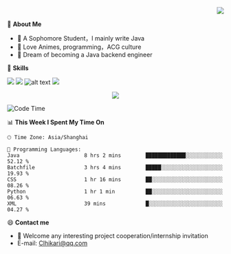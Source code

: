 <a href="#">
  <img align="right" src="https://github-readme-stats.vercel.app/api?username=Clhikari&count_private=true&show_icons=true&theme=tokyonight" />
</a>

<br>

💭 **About Me**

-  🏫 A Sophomore Student，I mainly write Java
-  🍕 Love Animes, programming，ACG culture
-  🌌 Dream of becoming a Java backend engineer

🍉 **Skills**

![](https://img.shields.io/badge/java-c47c1c)
![](https://img.shields.io/badge/-Python-3e74a2?style=flat-square&logo=Python&logoColor=fff)
![alt text](https://img.shields.io/badge/-Linux-000000?style=flat-square&logo=Linux&logoColor=fff)
![](https://img.shields.io/badge/-Docker-2496ED?style=flat-square&logo=Docker&logoColor=fff)

<p align="center">
<img src="https://profile-counter.glitch.me/Clhikari/count.svg" />
</p>

<!--START_SECTION:waka-->
![Code Time](http://img.shields.io/badge/Code%20Time-99%20hrs%2018%20mins-blue)

📊 **This Week I Spent My Time On** 

```text
🕑︎ Time Zone: Asia/Shanghai

💬 Programming Languages: 
Java                     8 hrs 2 mins        █████████████░░░░░░░░░░░░   52.12 % 
Batchfile                3 hrs 4 mins        █████░░░░░░░░░░░░░░░░░░░░   19.93 % 
CSS                      1 hr 16 mins        ██░░░░░░░░░░░░░░░░░░░░░░░   08.26 % 
Python                   1 hr 1 min          ██░░░░░░░░░░░░░░░░░░░░░░░   06.63 % 
XML                      39 mins             █░░░░░░░░░░░░░░░░░░░░░░░░   04.27 % 
```


<!--END_SECTION:waka-->

 😄 **Contact me**
- 🚀 Welcome any interesting project cooperation/internship invitation
- E-mail: Clhikari@qq.com
